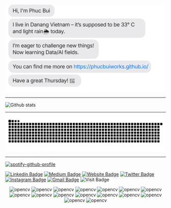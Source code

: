[![message_svg](https://github.com/phucbuiworks/phucbuiworks/blob/master/chat.svg)](https://phucbuiworks.github.io/)

***

![Github stats](https://github-readme-stats.vercel.app/api?username=phucbuiworks&show_icons=true&theme=dracula&hide=stars,issues)



***

[![snake svg](https://github.com/phucbuiworks/phucbuiworks/blob/output/github-contribution-grid-snake.svg)](https://github.com/phucbuiworks)
***

[![spotify-github-profile](https://spotify-github-profile.vercel.app/api/view?uid=21avfshwc4qjromz37ujm3ley&cover_image=true&theme=novatorem&show_offline=false&background_color=121212&interchange=true&bar_color=53b14f&bar_color_cover=false)](https://spotify-github-profile.vercel.app/api/view?uid=21avfshwc4qjromz37ujm3ley&redirect=true)

[![Linkedin Badge](https://img.shields.io/badge/-phucbui22-blue?style=flat&logo=Linkedin&logoColor=white&link=https://www.linkedin.com/in/phucbui22/)](https://www.linkedin.com/in/phucbui22/)
[![Medium Badge](https://img.shields.io/badge/-@phucbuiworks-000000?style=flat&labelColor=000000&logo=Medium&link=https://medium.com/@phucbuiworks)](https://medium.com/@phucbuiworks)
[![Website Badge](https://img.shields.io/badge/-phucbuiworks.github.io-47CCCC?style=flat&logo=Google-Chrome&logoColor=white&link=https://phucbuiworks.github.io/)](https://phucbuiworks.github.io/)
[![Twitter Badge](https://img.shields.io/badge/-@dailykohi-1ca0f1?style=flat&labelColor=1ca0f1&logo=twitter&logoColor=white&link=https://twitter.com/dailykohi)](https://twitter.com/dailykohi)
[![Instagram Badge](https://img.shields.io/badge/-@dailyorenji-purple?style=flat&logo=instagram&logoColor=white&link=https://instagram.com/dailyorenji/)](https://instagram.com/dailyorenji)
[![Gmail Badge](https://img.shields.io/badge/-phucbuiworks-c14438?style=flat&logo=Gmail&logoColor=white&link=mailto:phucbuiworks@gmail.com)](mailto:phucbuiworks@gmail.com)
![Visit Badge](https://hits.seeyoufarm.com/api/count/incr/badge.svg?url=https%3A%2F%2Fgithub.com%2Fphucbuiworks&count_bg=%23FF8C00&title_bg=%236E6767&icon=paypal.svg&icon_color=%23E7E7E7&title=visits&edge_flat=false)

<p align="center">
 <img src="https://media0.giphy.com/media/kfA0bz4EZUDAPrXDTi/giphy.gif?cid=ecf05e47u9vuvhpj8f4spbr3ibui7an4wj6bromh13ekyfg7&rid=giphy.gif&ct=s" alt="opencv" width="48" height="48"/>
 <img src="https://media1.giphy.com/media/MX5tWoGn9B3iU1riZJ/giphy.gif?cid=ecf05e475yjavlv7wohy7ba842xv6mtzaw7pizhwd56it1ld&rid=giphy.gif&ct=s" alt="opencv" width="48" height="48"/>
 <img src="https://media1.giphy.com/media/MX5tWoGn9B3iU1riZJ/giphy.gif?cid=ecf05e475yjavlv7wohy7ba842xv6mtzaw7pizhwd56it1ld&rid=giphy.gif&ct=s" alt="opencv" width="48" height="48"/>
 <img src="https://media0.giphy.com/media/kfA0bz4EZUDAPrXDTi/giphy.gif?cid=ecf05e47u9vuvhpj8f4spbr3ibui7an4wj6bromh13ekyfg7&rid=giphy.gif&ct=s" alt="opencv" width="48" height="48"/>
 <img src="https://media0.giphy.com/media/kfA0bz4EZUDAPrXDTi/giphy.gif?cid=ecf05e47u9vuvhpj8f4spbr3ibui7an4wj6bromh13ekyfg7&rid=giphy.gif&ct=s" alt="opencv" width="48" height="48"/>
 <img src="https://media1.giphy.com/media/MX5tWoGn9B3iU1riZJ/giphy.gif?cid=ecf05e475yjavlv7wohy7ba842xv6mtzaw7pizhwd56it1ld&rid=giphy.gif&ct=s" alt="opencv" width="48" height="48"/>
 <img src="https://media1.giphy.com/media/MX5tWoGn9B3iU1riZJ/giphy.gif?cid=ecf05e475yjavlv7wohy7ba842xv6mtzaw7pizhwd56it1ld&rid=giphy.gif&ct=s" alt="opencv" width="48" height="48"/>
 <img src="https://media0.giphy.com/media/kfA0bz4EZUDAPrXDTi/giphy.gif?cid=ecf05e47u9vuvhpj8f4spbr3ibui7an4wj6bromh13ekyfg7&rid=giphy.gif&ct=s" alt="opencv" width="48" height="48"/>
 <img src="https://media0.giphy.com/media/kfA0bz4EZUDAPrXDTi/giphy.gif?cid=ecf05e47u9vuvhpj8f4spbr3ibui7an4wj6bromh13ekyfg7&rid=giphy.gif&ct=s" alt="opencv" width="48" height="48"/>
 <img src="https://media1.giphy.com/media/MX5tWoGn9B3iU1riZJ/giphy.gif?cid=ecf05e475yjavlv7wohy7ba842xv6mtzaw7pizhwd56it1ld&rid=giphy.gif&ct=s" alt="opencv" width="48" height="48"/>
 <img src="https://media1.giphy.com/media/MX5tWoGn9B3iU1riZJ/giphy.gif?cid=ecf05e475yjavlv7wohy7ba842xv6mtzaw7pizhwd56it1ld&rid=giphy.gif&ct=s" alt="opencv" width="48" height="48"/>
 <img src="https://media0.giphy.com/media/kfA0bz4EZUDAPrXDTi/giphy.gif?cid=ecf05e47u9vuvhpj8f4spbr3ibui7an4wj6bromh13ekyfg7&rid=giphy.gif&ct=s" alt="opencv" width="48" height="48"/>
 <img src="https://media0.giphy.com/media/kfA0bz4EZUDAPrXDTi/giphy.gif?cid=ecf05e47u9vuvhpj8f4spbr3ibui7an4wj6bromh13ekyfg7&rid=giphy.gif&ct=s" alt="opencv" width="48" height="48"/>
 <img src="https://media1.giphy.com/media/MX5tWoGn9B3iU1riZJ/giphy.gif?cid=ecf05e475yjavlv7wohy7ba842xv6mtzaw7pizhwd56it1ld&rid=giphy.gif&ct=s" alt="opencv" width="48" height="48"/>
 <img src="https://media1.giphy.com/media/MX5tWoGn9B3iU1riZJ/giphy.gif?cid=ecf05e475yjavlv7wohy7ba842xv6mtzaw7pizhwd56it1ld&rid=giphy.gif&ct=s" alt="opencv" width="48" height="48"/>
 <img src="https://media0.giphy.com/media/kfA0bz4EZUDAPrXDTi/giphy.gif?cid=ecf05e47u9vuvhpj8f4spbr3ibui7an4wj6bromh13ekyfg7&rid=giphy.gif&ct=s" alt="opencv" width="48" height="48"/>
 </p>
